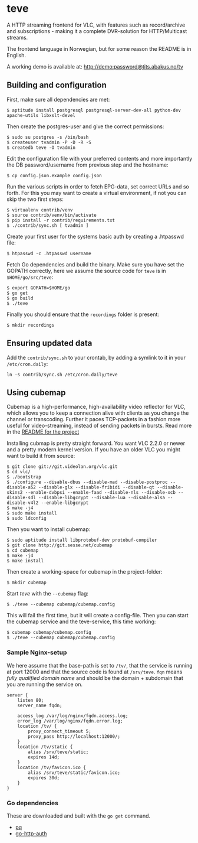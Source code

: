 # teve

A HTTP streaming frontend for VLC, with features such as record/archive and
subscriptions - making it a complete DVR-solution for HTTP/Multicast streams.

The frontend language in Norwegian, but for some reason the README is in
English.

A working demo is available at: [http://demo:password@tits.abakus.no/tv](http://demo:password@tits.abakus.no/tv)

## Building and configuration

First, make sure all dependencies are met:

    $ aptitude install postgresql postgresql-server-dev-all python-dev apache-utils libxslt-devel

Then create the postgres-user and give the correct permissions:

    $ sudo su postgres -s /bin/bash
    $ createuser tvadmin -P -D -R -S
    $ createdb teve -O tvadmin

Edit the configuration file with your preferred contents and more importantly
the DB password/username from previous step and the hostname:

    $ cp config.json.example config.json

Run the various scripts in order to fetch EPG-data, set correct URLs and so
forth. For this you may want to create a virtual environment, if not you can
skip the two first steps:

    $ virtualenv contrib/venv
    $ source contrib/venv/bin/activate
    $ pip install -r contrib/requirements.txt
    $ ./contrib/sync.sh [ tvadmin ]

Create your first user for the systems basic auth by creating a .htpasswd file:

    $ htpasswd -c .htpasswd username

Fetch Go dependencies and build the binary. Make sure you have set the GOPATH
correctly, here we assume the source code for `teve` is in `$HOME/go/src/teve`:

    $ export GOPATH=$HOME/go
    $ go get
    $ go build
    $ ./teve

Finally you should ensure that the `recordings` folder is present:

    $ mkdir recordings

## Ensuring updated data

Add the `contrib/sync.sh` to your crontab, by adding a symlink to it in your
`/etc/cron.daily`:

    ln -s contrib/sync.sh /etc/cron.daily/teve

## Using cubemap

Cubemap is a high-performance, high-availability video reflector for VLC, which
allows you to keep a connection alive with clients as you change the channel or
transcoding. Further it paces TCP-packets in a fashion more useful for
video-streaming, instead of sending packets in bursts. Read more in the [README
for the project](http://git.sesse.net/?p=cubemap;a=blob_plain;f=README;hb=HEAD)

Installing cubmap is pretty straight forward. You want VLC 2.2.0 or newer and a
pretty modern kernel version. If you have an older VLC you might want to build
it from source:

    $ git clone git://git.videolan.org/vlc.git
    $ cd vlc/
    $ ./bootstrap
    $ ./configure --disable-dbus --disable-mad --disable-postproc --disable-a52 --disable-glx --disable-fribidi --disable-qt --disable-skins2 --enable-dvbpsi --enable-faad --disable-nls --disable-xcb --disable-sdl --disable-libgcrypt --disable-lua --disable-alsa --disable-v4l2 --enable-libgcrypt
    $ make -j4
    $ sudo make install
    $ sudo ldconfig

Then you want to install cubemap:

    $ sudo aptitude install libprotobuf-dev protobuf-compiler
    $ git clone http://git.sesse.net/cubemap
    $ cd cubemap
    $ make -j4
    $ make install

Then create a working-space for cubemap in the project-folder:

    $ mkdir cubemap

Start *teve* with the `--cubemap` flag:

    $ ./teve --cubemap cubemap/cubemap.config

This will fail the first time, but it will create a config-file. Then you can
start the cubemap service and the teve-service, this time working:

    $ cubemap cubemap/cubemap.config
    $ ./teve --cubemap cubemap/cubemap.config

### Sample Nginx-setup

We here assume that the base-path is set to `/tv/`, that the service is running
at port 12000 and that the source code is found at `/srv/teve`. `fqn` means
*fully qualified domain name* and should be the domain + subdomain that you are
running the service on.

    server {
        listen 80;
        server_name fqdn;

        access_log /var/log/nginx/fgdn.access.log;
        error_log /var/log/nginx/fqdn.error.log;
        location /tv/ {
            proxy_connect_timeout 5;
            proxy_pass http://localhost:12000/;
        } 
        location /tv/static {
            alias /srv/teve/static;
            expires 14d;
        }
        location /tv/favicon.ico {
            alias /srv/teve/static/favicon.ico;
            expires 30d;
        }
    }

### Go dependencies

These are downloaded and built with the `go get` command.

- [pq](http://godoc.org/github.com/lib/pq)
- [go-http-auth](https://github.com/abbot/go-http-auth/)
